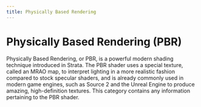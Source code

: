 ```yaml
---
title: Physically Based Rendering
---
```

# Physically Based Rendering (PBR)
Physically Based Rendering, or PBR, is a powerful modern shading technique introduced in Strata. The PBR shader uses a special texture, called an MRAO map, to interpret lighting in a more realistic fashion compared to stock specular shaders, and is already commonly used in modern game engines, such as Source 2 and the Unreal Engine to produce amazing, high-definition textures. This category contains any information pertaining to the PBR shader.
